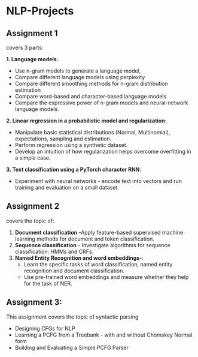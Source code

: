 # NLP-Projects
## Assignment 1 
covers 3 parts:

**1. Language models**:
  * Use n-gram models to generate a language model,
  * Compare different language models using perplexity
  * Compare different smoothing methods for n-gram distribution estimation
  * Compare word-based and character-based language models
  * Compare the expressive power of n-gram models and neural-network language models.
 
**2. Linear regression in a probabilistic model and regularization**:
  * Manipulate basic statistical distributions (Normal, Multinomial), expectations, sampling and estimation.
  * Perform regression using a synthetic dataset.
  * Develop an intuition of how regularization helps overcome overfitting in a simple case.
 
**3. Text classification using a PyTorch character RNN**:
  * Experiment with neural networks - encode text into vectors and run training and evaluation on a small dataset.

## Assignment 2 
covers the topic of:
1. **Document classification** -Apply feature-based supervised machine learning methods for document and token classification.
2. **Sequence classification** - Investigate algorithms for sequence classification: HMMs and CRFs.
3. **Named Entity Recognition and word embeddings-**:
    * Learn the specific tasks of word classification, named entity recognition and document classification.
    * Use pre-trained word embeddings and measure whether they help for the task of NER.

## Assignment 3: 
This assignment covers the topic of syntactic parsing
  * Designing CFGs for NLP
  * Learning a PCFG from a Treebank - with and without Chomskey Normal form
  * Building and Evaluating a Simple PCFG Parser
